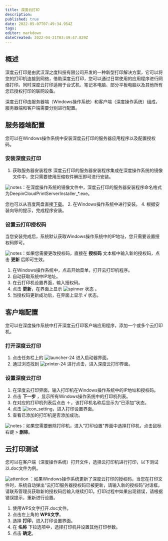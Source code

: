 ```yaml
---
title: 深度云打印
description: 
published: true
date: 2022-05-07T07:49:34.954Z
tags: 
editor: markdown
dateCreated: 2022-04-21T03:49:47.829Z
---
```


## 概述

深度云打印是由武汉深之度科技有限公司开发的一种新型打印解决方案，它可以将您的打印机连接到网络，借助深度云打印，您可以通过日常使用的应用程序进行网络打印。同时深度云打印适用于台式机、笔记本电脑、部分平板电脑以及其他所有您已授权打印的联网设备。

深度云打印由服务器端（Windows操作系统）和客户端（深度操作系统）组成，服务器端和客户端需要分别进行配置。

## 服务器端配置

您可以在Windows操作系统中安装深度云打印的服务器应用程序以及配置授权码。

### 安装深度云打印

1. 获取服务器安装程序
深度云打印的服务器安装程序集成在深度操作系统的镜像文件中，您只需要使用压缩软件解压即可进行安装。

![notes](/images/5/51/Notes.png)：在深度操作系统的镜像文件中，深度云打印的服务器安装程序命名格式为DeepinCloudPrintServerInstaller_*.exe。

您也可以从百度网盘直接[下载](https://pan.baidu.com/s/1bofTyoR#list/path=%2F)。
2. 在Windows操作系统中进行安装。
4. 根据安装向导的提示，完成程序安装。

### 设置云打印授权码

当您安装完成后，系统默认获取Windows操作系统中的IP地址，您只需要设置授权码即可。

![notes](/images/5/51/Notes.png)：如果您需要更改授权码，直接在 **授权码** 文本框中输入新的授权码，点击 **更新** 后即可生效。

1. 在Windows操作系统中，点击开始菜单，打开云打印机程序。
2. 自动获取系统中IP地址。
3. 在云打印机设置界面，输入授权码。
4. 点击 **更新**，在界面上显示 ![spinner](/images/e/ec/Icon_spinner.png) 状态 。
5. 当授权码更新成功后，在界面上显示 √ 状态。

## 客户端配置

您可以在深度操作系统中打开深度云打印客户端应用程序，添加一个或多个云打印机。

### 打开深度云打印

1. 点击任务栏上的 ![launcher-24](/images/1/18/Launcher_icon.png) 进入启动器界面。
2. 通过浏览找到 ![printer-24](http://www-data.deepin.org/images/d/dd/Printer-24.png) 进行点击，进入深度云打印界面。

### 设置深度云打印

1. 在深度云打印界面，输入打印机在Windows操作系统中的IP地址和授权码。
2. 点击 **下一步** ，显示所有Windows操作系统中的打印机列表。
3. 在对应的打印机列表后点击 ＋，该打印机名称后显示为“已添加”状态。
4. 点击 ![icon_setting](/images/1/1c/Icon_setting.png)，进入打印设置界面。
5. 查看已添加的打印机是否添加成功。

![notes](/images/5/51/Notes.png)：如果您需要删除打印机，进入"打印设置"界面中选择打印机，点击鼠标右键 > **删除**。

## 云打印测试

您可以在客户端（深度操作系统）打开文件，选择云打印机进行打印，以下测试以.doc文件为例。

![attention](/images/c/c7/Attention.png) ：如果Windows操作系统更新了深度云打印的授权码，当您在打印文件时，系统自动弹出“云打印服务器授权码已被更新，请输入新的授权码”对话框，请联系管理员获取新的授权码后输入继续打印。打印过程中如果出现错误，请根据错误提示，重新进行设置。

1. 使用WPS文字打开.doc文件。
2. 点击左上角的 **WPS文字**。
3. 选择 **打印**，进入打印设置界面。
4. 在 **名称** 下拉选项中，选择打印机并设置其他打印参数。
5. 点击 **确定**。
